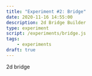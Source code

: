 ```yaml
---
title: "Experiment #2: Bridge"
date: 2020-11-16 14:55:00
description: 2d Bridge Builder
type: experiment
script: /experiments/bridge.js
tags:
    - experiments
draft: true
---
```


2d bridge
